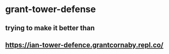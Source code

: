 # grant-tower-defense
## trying to make it better than
## https://ian-tower-defence.grantcornaby.repl.co/
